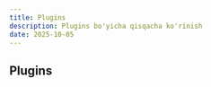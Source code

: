 ```yaml
---
title: Plugins
description: Plugins bo'yicha qisqacha ko'rinish
date: 2025-10-05
---
```


## Plugins

<div class="my-md-content">

</div>

